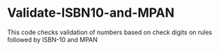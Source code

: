 Validate-ISBN10-and-MPAN
========================

This code checks validation of numbers based on check digits on rules followed by ISBN-10 and MPAN
